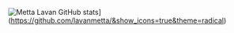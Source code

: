 ![Metta Lavan GitHub stats](https://github-readme-stats.vercel.app/api?username=lavanmetta)](https://github.com/lavanmetta/&show_icons=true&theme=radical)
